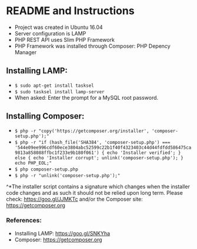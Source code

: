 # README and Instructions

- Project was created in Ubuntu 16.04
- Server configuration is LAMP
- PHP REST API uses Slim PHP Framework
- PHP Framework was installed through Composer: PHP Depency Manager


## Installing LAMP:

- `$ sudo apt-get install tasksel`
- `$ sudo tasksel install lamp-server` 
- When asked: Enter the prompt for a MySQL root password. 


## Installing Composer:

- `$ php -r "copy('https://getcomposer.org/installer', 'composer-setup.php');"`
- `$ php -r "if (hash_file('SHA384', 'composer-setup.php') === '544e09ee996cdf60ece3804abc52599c22b1f40f4323403c44d44fdfdd586475ca9813a858088ffbc1f233e9b180f061') { echo 'Installer verified'; } else { echo 'Installer corrupt'; unlink('composer-setup.php'); } echo PHP_EOL;"`
- `$ php composer-setup.php`
- `$ php -r "unlink('composer-setup.php');"`

^*The installer script contains a signature which changes when the installer code changes 
  and as such it should not be relied upon long term.
  Please check: https://goo.gl/JJMKTc and/or the Composer site: https://getcomposer.org


### References:
- Installing LAMP: https://goo.gl/SNKYha
- Composer: https://getcomposer.org
